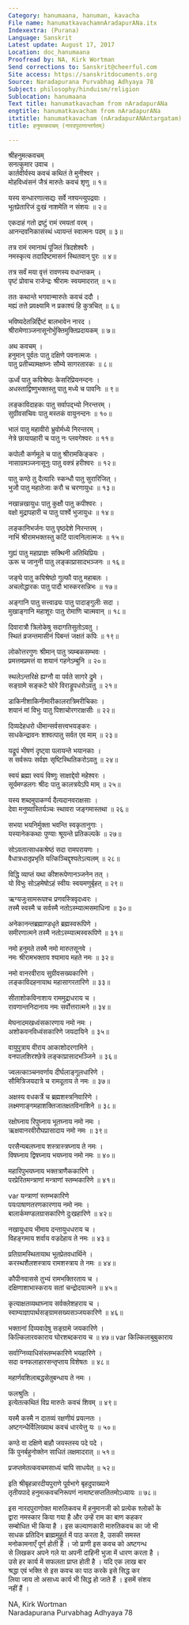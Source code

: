 ```yaml
---
Category: hanumaana, hanuman, kavacha
File name: hanumatkavachamnAradapurANa.itx
Indexextra: (Purana)
Language: Sanskrit
Latest update: August 17, 2017
Location: doc_hanumaana
Proofread by: NA, Kirk Wortman
Send corrections to: Sanskrit@cheerful.com
Site access: https://sanskritdocuments.org
Source: Naradapurana Purvabhag Adhyaya 78
Subject: philosophy/hinduism/religion
Sublocation: hanumaana
Text title: hanumatkavacham from nAradapurANa
engtitle: hanumatkavacham from nAradapurANa
itxtitle: hanumatkavacham (nAradapurANAntargatam)
title: हनुमत्कवचम् (नारदपुराणान्तर्गतम्)

---
```

  
 श्रीहनुमत्कवचम्   
सनत्कुमार उवाच ।  
कार्तवीर्यस्य कवचं कथितं ते मुनीश्वर ।  
मोहविध्वंसनं जैत्रं मारुतेः कवचं शृणु ॥ १॥  
  
यस्य सन्धारणात्सद्यः सर्वे नश्यन्त्युपद्रवाः ।  
भूतप्रेतारिजं दुःखं नाशमेति न संशयः ॥ २॥  
  
एकदाहं गतो द्रष्टुं रामं रमयतां वरम् ।  
आनन्दवनिकासंस्थं ध्यायन्तं स्वात्मनः पदम् ॥ ३॥  
  
तत्र रामं रमानाथं पूजितं त्रिदशेश्वरैः ।  
नमस्कृत्य तदादिष्टमासनं स्थितवान् पुरः ॥ ४॥  
  
तत्र सर्वं मया वृत्तं रावणस्य वधान्तकम् ।  
पृष्टं प्रोवाच राजेन्द्रः श्रीरामः स्वयमादरात् ॥ ५॥  
  
ततः कथान्ते भगवान्मारुतेः कवचं ददौ ।  
मह्यं तत्ते प्रवक्ष्यामि न प्रकाश्यं हि कुत्रचित् ॥ ६॥  
  
भविष्यदेतन्निर्द्दिष्टं बालभावेन नारद ।  
श्रीरामेणाञ्जनासूनोर्भुक्तिमुक्तिप्रदायकम् ॥ ७॥  
  
अथ कवचम् ।  
हनुमान् पूर्वतः पातु दक्षिणे पवनात्मजः ।  
पातु प्रतीच्यामक्षघ्नः सौम्ये सागरतारकः ॥ ८॥  
  
ऊर्ध्वं पातु कपिश्रेष्ठः केसरिप्रियनन्दनः ।  
अधस्ताद्विष्णुभक्तस्तु पातु मध्ये च पावनिः ॥ ९॥  
  
लङ्काविदाहकः पातु सर्वापद्भ्यो निरन्तरम् ।  
सुग्रीवसचिवः पातु मस्तकं वायुनन्दनः ॥ १०॥  
  
भालं पातु महावीरो भ्रुवोर्मध्ये निरन्तरम् ।  
नेत्रे छायापहारी च पातु नः प्लवगेश्वरः ॥ ११॥  
  
कपोलौ कर्णमूले च पातु श्रीरामकिङ्करः ।  
नासाग्रमञ्जनासूनुः पातु वक्त्रं हरीश्वरः ॥ १२॥  
  
पातु कण्ठे तु दैत्यारिः स्कन्धौ पातु सुरारिजित् ।  
भुजौ पातु महातेजाः करौ च चरणायुधः ॥ १३॥  
  
नखान्नखायुधः पातु कुक्षौ पातु कपीश्वरः ।  
वक्षो मुद्रापहारी च पातु पार्श्वे भुजायुधः ॥ १४॥  
  
लङ्कानिभर्जनः पातु पृष्ठदेशे निरन्तरम् ।  
नाभिं श्रीरामभक्तस्तु कटिं पात्वनिलात्मजः ॥ १५॥  
  
गुह्यं पातु महाप्राज्ञः सक्थिनी अतिथिप्रियः ।  
ऊरू च जानुनी पातु लङ्काप्रासादभञ्जनः ॥ १६॥  
  
जङ्घे पातु कपिश्रेष्ठो गुल्फौ पातु महाबलः ।  
अचलोद्धारकः पातु पादौ भास्करसन्निभः ॥ १७॥  
  
अङ्गानि पातु सत्त्वाढ्यः पातु पादाङ्गुलीः सदा ।  
मुखाङ्गानि महाशूरः पातु रोमाणि चात्मवान् ॥ १८॥  
  
दिवारात्रौ त्रिलोकेषु सदागतिसुतोऽवतु ।  
स्थितं व्रजन्तमासीनं पिबन्तं जक्षतं कपिः ॥ १९॥  
  
लोकोत्तरगुणः श्रीमान् पातु त्र्यम्बकसम्भवः ।  
प्रमत्तमप्रमत्तं वा शयानं गहनेऽम्बुनि ॥ २०॥  
  
स्थलेऽन्तरिक्षे ह्यग्नौ वा पर्वते सागरे द्रुमे ।  
सङ्ग्रामे सङ्कटे घोरे विराड्रूपधरोऽवतु ॥ २१॥  
  
डाकिनीशाकिनीमारीकालरात्रिमरीचिकाः ।  
शयानं मां विभुः पातु पिशाचोरगराक्षसीः ॥ २२॥  
  
दिव्यदेहधरो धीमान्सर्वसत्त्वभयङ्करः ।  
साधकेन्द्रावनः शश्वत्पातु सर्वत एव माम् ॥ २३॥  
  
यद्रूपं भीषणं दृष्ट्वा पलायन्ते भयानकाः ।  
स सर्वरूपः सर्वज्ञः सृष्टिस्थितिकरोऽवतु ॥ २४॥  
  
स्वयं ब्रह्मा स्वयं विष्णुः साक्षाद्देवो महेश्वरः ।  
सूर्यमण्डलगः श्रीदः पातु कालत्रयेऽपि माम् ॥ २५॥  
  
यस्य शब्दमुपाकर्ण्य दैत्यदानवराक्षसाः ।  
देवा मनुष्यास्तिर्यञ्चः स्थावरा जङ्गमास्तथा ॥ २६॥  
  
सभया भयनिर्मुक्ता भवन्ति स्वकृतानुगाः ।  
यस्यानेककथाः पुण्याः श्रूयन्ते प्रतिकल्पके ॥ २७॥  
  
सोऽवतात्साधकश्रेष्ठं सदा रामपरायणः ।  
वैधात्रधातृप्रभृति यत्किञ्चिद्दृश्यतेऽत्यलम् ॥ २८॥  
  
विद्धि व्याप्तं यथा कीशरूपेणानञ्जनेन तत् ।  
यो विभुः सोऽहमेषोऽहं स्वीयः स्वयमणुर्बृहत् ॥ २९॥  
  
ऋग्यजुःसामरूपश्च प्रणवस्त्रिवृदध्वरः ।  
तस्मै स्वस्मै च सर्वस्मै नतोऽस्म्यात्मसमाधिना ॥ ३०॥  
  
अनेकानन्तब्रह्माण्डधृते ब्रह्मस्वरूपिणे ।  
समीरणात्मने तस्मै नतोऽस्म्यात्मस्वरूपिणे ॥ ३१॥  
  
नमो हनुमते तस्मै नमो मारुतसूनवे ।  
नमः श्रीरामभक्ताय श्यामाय महते नमः ॥ ३२॥  
  
नमो वानरवीराय सुग्रीवसख्यकारिणे ।  
लङ्काविदहनायाथ महासागरतारिणे ॥ ३३॥  
  
सीताशोकविनाशाय राममुद्राधराय च ।  
रावणान्तनिदानाय नमः सर्वोत्तरात्मने ॥ ३४॥  
  
मेघनादमखध्वंसकारणाय नमो नमः ।  
अशोकवनविध्वंसकारिणे जयदायिने ॥ ३५॥  
  
वायुपुत्राय वीराय आकाशोदरगामिने ।  
वनपालशिरश्छेत्रे लङ्काप्रासादभञ्जिने ॥ ३६॥  
  
ज्वलत्काञ्चनवर्णाय दीर्घलाङ्गूलधारिणे ।  
सौमित्रिजयदात्रे च रामदूताय ते नमः ॥ ३७॥  
  
अक्षस्य वधकर्त्रे च ब्रह्मशस्त्रनिवारिणे ।  
लक्ष्मणाङ्गमहाशक्तिजातक्षतविनाशिने ॥ ३८॥  
  
रक्षोघ्नाय रिपुघ्नाय भूतघ्नाय नमो नमः ।  
ऋक्षवानरवीरौघप्रासादाय नमो नमः ॥ ३९॥  
  
परसैन्यबलघ्नाय शस्त्रास्त्रघ्नाय ते नमः ।  
विषघ्नाय द्विषघ्नाय भयघ्नाय नमो नमः ॥ ४०॥  
  
महारिपुभयघ्नाय भक्तत्राणैककारिणे ।  
परप्रेरितमन्त्राणां मन्त्राणां स्तम्भकारिणे ॥ ४१॥  
  
 var  यन्त्राणां स्तम्भकारिणे  
पयःपाषाणतरणकारणाय नमो नमः ।  
बालार्कमण्डलग्रासकारिणे दुःखहारिणे ॥ ४२॥  
  
नखायुधाय भीमाय दन्तायुधधराय च ।  
विहङ्गमाय शर्वाय वज्रदेहाय ते नमः ॥ ४३॥  
  
प्रतिग्रामस्थितायाथ भूतप्रेतवधार्थिने ।  
करस्थशैलशस्त्राय रामशस्त्राय ते नमः ॥ ४४॥  
  
कौपीनवाससे तुभ्यं रामभक्तिरताय च ।  
दक्षिणाशाभास्कराय सतां चन्द्रोदयात्मने ॥ ४५॥  
  
कृत्याक्षतव्यथाघ्नाय सर्वक्लेशहराय च ।  
स्वाम्याज्ञापार्थसङ्ग्रामसख्यसञ्जयकारिणे ॥ ४६॥  
  
भक्तानां दिव्यवादेषु सङ्ग्रामे जयकारिणे ।  
किल्किलारवकाराय घोरशब्दकराय च ॥ ४७॥  var  किल्किलाबुबुकाराय  
  
सर्वाग्निव्याधिसंस्तम्भकारिणे भयहारिणे ।  
सदा वनफलाहारसन्तृप्ताय विशेषतः ॥ ४८॥  
  
महार्णवशिलाबद्धसेतुबन्धाय ते नमः ।  
  
फलश्रुतिः ।  
इत्येतत्कथितं विप्र मारुतेः कवचं शिवम् ॥ ४९॥  
  
यस्मै कस्मै न दातव्यं रक्षणीयं प्रयत्नतः ।  
अष्टगन्धैर्विलिख्याथ कवचं धारयेत्तु यः ॥ ५०॥  
  
कण्ठे वा दक्षिणे बाहौ जयस्तस्य पदे पदे ।  
किं पुनर्बहुनोक्तेन साधितं लक्षमादरात् ॥ ५१॥  
  
प्रजप्तमेतत्कवचमसाध्यं चापि साधयेत् ॥ ५२॥  
  
इति श्रीबृहन्नारदीयपुराणे पूर्वभागे बृहदुपाख्याने  
तृतीयपादे हनुमत्कवचनिरूपणं नामाष्टसप्ततितमोऽध्यायः ॥ ७८॥  
  
  
  
इस नारदपुराणोक्त मारुतिकवच में हनुमानजी को प्रत्येक श्लोकों के  
द्वारा नमस्कार किया गया है और उन्हें राम का बाण कहकर  
सम्बोधित भी किया है । इस कल्याणकारी मारुतिकवच का जो भी  
साधक प्रतिदिन ब्राह्ममुहूर्त में पाठ करता है, उसकी समस्त  
मनोकामनाएँ पूर्ण होती हैं । जो प्राणी इस कवच को अष्टगन्ध  
से लिखकर अपने गले या अपनी दाहिनी भुजा में धारण करता है ।  
उसे हर कार्य में सफलता प्राप्त होती है । यदि एक लाख बार  
श्रद्धा एवं भक्ति से इस कवच का पाठ करके इसे सिद्ध कर  
लिया जाय तो असाध्य कार्य भी सिद्ध हो जाते हैं । इसमें संशय  
नहीं हैं ।  
  
  
NA, Kirk Wortman  
Naradapurana Purvabhag Adhyaya 78  
  

